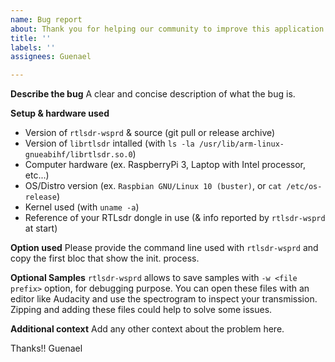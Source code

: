 ```yaml
---
name: Bug report
about: Thank you for helping our community to improve this application
title: ''
labels: ''
assignees: Guenael

---
```


**Describe the bug**
A clear and concise description of what the bug is.

**Setup & hardware used**
- Version of `rtlsdr-wsprd` & source (git pull or release archive)
- Version of `librtlsdr` intalled (with `ls -la /usr/lib/arm-linux-gnueabihf/librtlsdr.so.0`)
- Computer hardware (ex. RaspberryPi 3, Laptop with Intel processor, etc...)
- OS/Distro version (ex. `Raspbian GNU/Linux 10 (buster)`, or `cat /etc/os-release`)
- Kernel used (with `uname -a`)
- Reference of your RTLsdr dongle in use (& info reported by `rtlsdr-wsprd` at start)

**Option used**
Please provide the command line used with `rtlsdr-wsprd` and copy the first bloc that show the init. process.

**Optional Samples**
`rtlsdr-wsprd` allows to save samples with `-w <file prefix>` option, for debugging purpose.
You can open these files with an editor like Audacity and use the spectrogram to inspect your transmission. Zipping and adding these files could help to solve some issues.

**Additional context**
Add any other context about the problem here.

Thanks!!
Guenael
